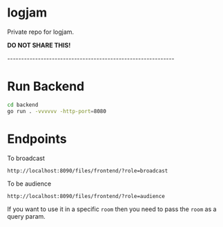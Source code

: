 # logjam

Private repo for logjam.

**DO NOT SHARE THIS!**

_-_-_-_-_-_-_-_-_-_-_-_-_-_-_-_-_-_-_-_-_-_-_-_-_-_-_-_-_-_-_-_-_-_-_-_-_-_-_-_-_-_-_-_-_-_-_-_-_-_-_-_-_-_-_-_-_-_-_-_-

# Run Backend
```bash
cd backend
go run . -vvvvvv -http-port=8080
```

# Endpoints
To broadcast
```
http://localhost:8090/files/frontend/?role=broadcast
```

To be audience
```
http://localhost:8090/files/frontend/?role=audience
```


If you want to use it in a specific `room`  then you need to pass the `room` as a query param.
